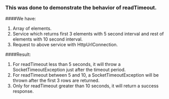 ### This was done to demonstrate the behavior of readTimeout.

####We have:
1. Array of elements.
2. Service which returns first 3 elements with 5 second interval and rest of elements with 10 second interval.
3. Request to above service with HttpUrlConnection.

####Result:
1. For readTimeout less than 5 seconds, it will throw a SocketTimeoutException just after the timeout period.
2. For readTimeout between 5 and 10, a SocketTimeoutException will be thrown after the first 3 rows are returned.
3. Only for readTimeout greater than 10 seconds, it will return a success response.